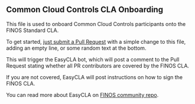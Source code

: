 ## Common Cloud Controls CLA Onboarding

This file is used to onboard Common Cloud Controls participants onto the FINOS Standard CLA.

To get started, [just submit a Pull Request](https://github.com/finos/common-cloud-controls/edit/main/EASYCLA_CHANGEME.md) with a simple change to this file, adding an empty line, or some random text at the bottom. 

This will trigger the EasyCLA bot, which will post a comment to the Pull Request stating whether all PR contributors are covered by the FINOS CLA. 

If you are not covered, EasyCLA will post instructions on how to sign the FINOS CLA.

You can read more about EasyCLA on [FINOS community repo](https://github.com/finos/community/blob/master/governance/Software-Projects/EasyCLA.md).